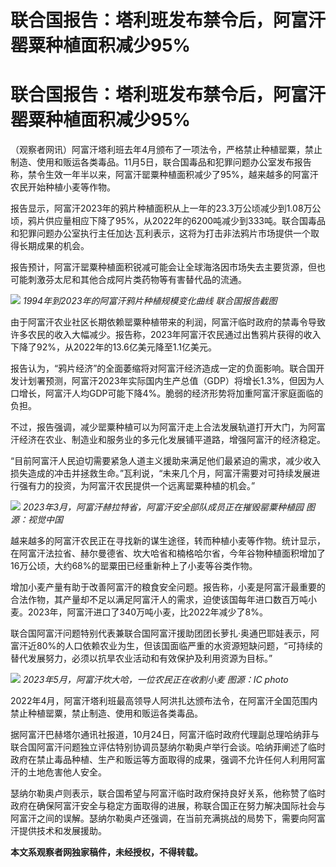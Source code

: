 # 联合国报告：塔利班发布禁令后，阿富汗罂粟种植面积减少95%

# 联合国报告：塔利班发布禁令后，阿富汗罂粟种植面积减少95%

（观察者网讯）阿富汗塔利班去年4月颁布了一项法令，严格禁止种植罂粟，禁止制造、使用和贩运各类毒品。11月5日，联合国毒品和犯罪问题办公室发布报告称，禁令生效一年半以来，阿富汗罂粟种植面积减少了95%，越来越多的阿富汗农民开始种植小麦等作物。

报告显示，阿富汗2023年的鸦片种植面积从上一年的23.3万公顷减少到1.08万公顷，鸦片供应量相应下降了95%，从2022年的6200吨减少到333吨。联合国毒品和犯罪问题办公室执行主任加达·瓦利表示，这将为打击非法鸦片市场提供一个取得长期成果的机会。

报告预计，阿富汗罂粟种植面积锐减可能会让全球海洛因市场失去主要货源，但也可能刺激芬太尼和其他合成阿片类药物等有害替代品的流通。

![](https://inews.gtimg.com/om_bt/O7TXSTk0MQG9mHr4YDQF2dcuylTV0aBQ3jE1ual9XJJ60AA/1000)
_1994年到2023年的阿富汗鸦片种植规模变化曲线 联合国报告截图_

由于阿富汗农业社区长期依赖罂粟种植带来的利润，阿富汗临时政府的禁毒令导致许多农民的收入大幅减少。报告称，2023年阿富汗农民通过出售鸦片获得的收入下降了92%，从2022年的13.6亿美元降至1.1亿美元。

报告认为，“鸦片经济”的全面萎缩将对阿富汗经济造成一定的负面影响。联合国开发计划署预测，阿富汗2023年实际国内生产总值（GDP）将增长1.3%，但因为人口增长，阿富汗人均GDP可能下降4%。脆弱的经济形势将加重阿富汗家庭面临的负担。

不过，报告强调，减少罂粟种植可以为阿富汗走上合法发展轨道打开大门，为阿富汗经济在农业、制造业和服务业的多元化发展铺平道路，增强阿富汗的经济稳定。

“目前阿富汗人民迫切需要紧急人道主义援助来满足他们最紧迫的需求，减少收入损失造成的冲击并拯救生命。”瓦利说，“未来几个月，阿富汗需要对可持续发展进行强有力的投资，为阿富汗农民提供一个远离罂粟种植的机会。”

![](https://inews.gtimg.com/om_bt/O5LhMBWdhE23E2kKi8-CAXUmaWKmtSkm_yt45M3sB2nAoAA/1000)
_2023年3月，阿富汗赫拉特省，阿富汗安全部队成员正在摧毁罂粟种植园 图源：视觉中国_

越来越多的阿富汗农民正在寻找新的谋生途径，转而种植小麦等作物。统计显示，在阿富汗法拉省、赫尔曼德省、坎大哈省和楠格哈尔省，今年谷物种植面积增加了16万公顷，大约68%的罂粟田已经重新种上了小麦等谷类作物。

增加小麦产量有助于改善阿富汗的粮食安全问题。报告称，小麦是阿富汗最重要的合法作物，其产量却不足以满足阿富汗人的需求，迫使该国每年进口数百万吨小麦。2023年，阿富汗进口了340万吨小麦，比2022年减少了8%。

联合国阿富汗问题特别代表兼联合国阿富汗援助团团长萝扎·奥通巴耶娃表示，阿富汗近80%的人口依赖农业为生，但该国面临严重的水资源短缺问题，“可持续的替代发展努力，必须以抗旱农业活动和有效保护及利用资源为目标。”

![](https://inews.gtimg.com/om_bt/OW1P87MRMFmglS7em3Qj5s7dWEZwjjo1_-Oz03a-gtcV8AA/1000)
_2023年5月，阿富汗坎大哈，一位农民正在收割小麦 图源：IC photo_

2022年4月，阿富汗塔利班最高领导人阿洪扎达颁布法令，在阿富汗全国范围内禁止种植罂粟，禁止制造、使用和贩运各类毒品。

据阿富汗巴赫塔尔通讯社报道，10月24日，阿富汗临时政府代理副总理哈纳菲与联合国阿富汗问题独立评估特别协调员瑟纳尔勒奥卢举行会谈。哈纳菲阐述了临时政府在禁止毒品种植、生产和贩运等方面取得的成果，强调不允许任何人利用阿富汗的土地危害他人安全。

瑟纳尔勒奥卢则表示，联合国希望与阿富汗临时政府保持良好关系，他称赞了临时政府在确保阿富汗安全与稳定方面取得的进展，称联合国正在努力解决国际社会与阿富汗之间的误解。瑟纳尔勒奥卢还强调，在当前充满挑战的局势下，需要向阿富汗提供技术和发展援助。

**本文系观察者网独家稿件，未经授权，不得转载。**

